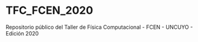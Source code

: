 # TFC_FCEN_2020
Repositorio público del Taller de Física Computacional - FCEN - UNCUYO - Edición 2020
